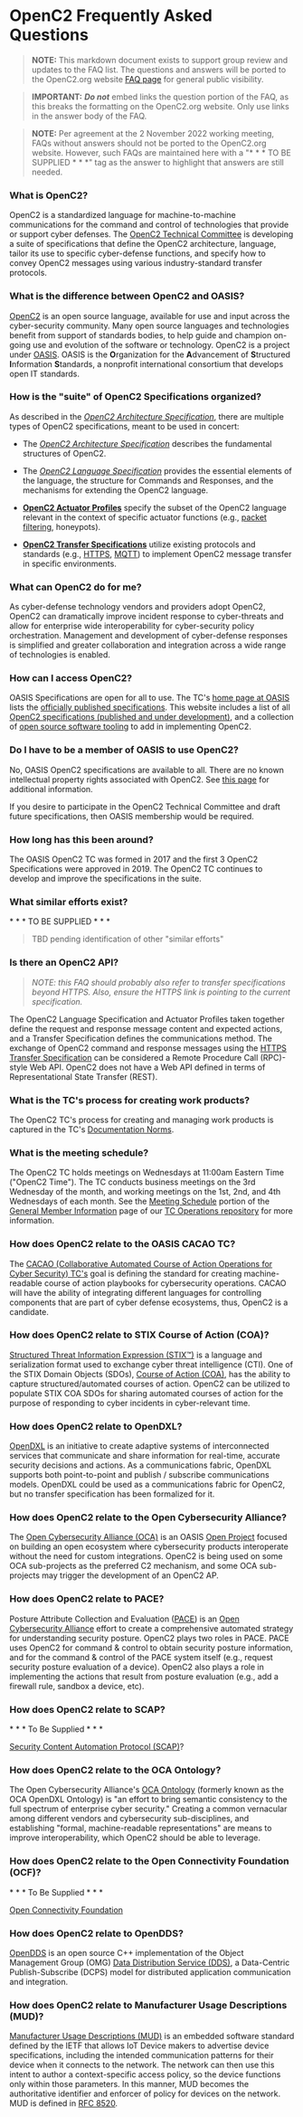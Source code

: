 # OpenC2 Frequently Asked Questions

> **NOTE:** This markdown document exists to support group review
> and updates to the FAQ list. The questions and answers will be
> ported to the OpenC2.org website [FAQ
> page](https://openc2.org/faq.html) for general public
> visibility.

> **IMPORTANT:**  ***Do not*** embed links the question portion
> of the FAQ, as this breaks the formatting on the OpenC2.org
> website. Only use links in the answer body of the FAQ.

> **NOTE:** Per agreement at the 2 November 2022 working meeting,
> FAQs without answers should not be ported to the OpenC2.org
> website. However, such FAQs are maintained here with a "\* \*
> \* TO BE SUPPLIED \* \* \*" tag as the answer to highlight that
> answers are still needed.

### What is OpenC2?

OpenC2 is a standardized language for machine-to-machine
communications for the command and control of technologies that
provide or support cyber defenses. The [OpenC2 Technical
Committee](https://www.oasis-open.org/committees/tc_home.php?wg_abbrev=openc2)
is developing a suite of specifications that define the OpenC2
architecture, language, tailor its use to specific cyber-defense
functions, and specify how to convey OpenC2 messages using
various industry-standard transfer protocols.


### What is the difference between OpenC2 and OASIS?

[OpenC2](https://www.oasis-open.org/committees/tc_home.php?wg_abbrev=openc2)
is an open source language, available for use and input across
the cyber-security community. Many open source languages and
technologies benefit from support of standards bodies, to help
guide and champion on-going use and evolution of the software or
technology. OpenC2 is a project under
[OASIS](https://www.oasis-open.org/). OASIS is the
**O**rganization for the **A**dvancement of **S**tructured
**I**nformation **S**tandards, a nonprofit international
consortium that develops open IT standards.

### How is the "suite" of OpenC2 Specifications organized?

As described in the [_OpenC2 Architecture
Specification_](https://docs.oasis-open.org/openc2/oc2arch/v1.0/oc2arch-v1.0.html),
there are multiple types of OpenC2 specifications, meant to be
used in concert:

* The [*OpenC2 Architecture
  Specification*](https://docs.oasis-open.org/openc2/oc2arch/v1.0/oc2arch-v1.0.html)
  describes the fundamental structures of OpenC2.

* The [*OpenC2 Language
  Specification*](https://docs.oasis-open.org/openc2/oc2ls/v1.0/oc2ls-v1.0.html)
  provides the essential elements of the language, the structure
  for Commands and Responses, and the mechanisms for extending
  the OpenC2 language.

* [**OpenC2 Actuator
  Profiles**](https://www.oasis-open.org/committees/tc_home.php?wg_abbrev=openc2#technical)
  specify the subset of the OpenC2 language relevant in the
  context of specific actuator functions (e.g., [packet
  filtering](https://docs.oasis-open.org/openc2/oc2slpf/v1.0/oc2slpf-v1.0.html),
  honeypots).

* [**OpenC2 Transfer
  Specifications**](https://www.oasis-open.org/committees/tc_home.php?wg_abbrev=openc2#technical)
  utilize existing protocols and standards (e.g.,
  [HTTPS](https://docs.oasis-open.org/openc2/open-impl-https/v1.1/cs01/open-impl-https-v1.1-cs01.html),
  [MQTT](https://docs.oasis-open.org/openc2/transf-mqtt/v1.0/transf-mqtt-v1.0.html))
  to implement OpenC2 message transfer in specific environments.


### What can OpenC2 do for me?

As cyber-defense technology vendors and providers adopt OpenC2,
OpenC2 can dramatically improve incident response to
cyber-threats and allow for enterprise wide interoperability for
cyber-security policy orchestration. Management and development
of cyber-defense responses is simplified and greater
collaboration and integration across a wide range of technologies
is enabled.


### How can I access OpenC2?

OASIS Specifications are open for all to use. The TC's [home page
at
OASIS](https://www.oasis-open.org/committees/tc_home.php?wg_abbrev=openc2)
lists the [officially published
specifications](https://www.oasis-open.org/committees/tc_home.php?wg_abbrev=openc2#technical).
This website includes a list of all [OpenC2 specifications
(published and under
development)](https://openc2.org/openc2-org.github.io/specifications.html),
and a collection of [open source software
tooling](https://openc2.org/openc2-org.github.io/opensource.html)
to add in implementing OpenC2.


### Do I have to be a member of OASIS to use OpenC2?

No, OASIS OpenC2 specifications are available to all. There are
no known intellectual property rights associated with OpenC2. See
[this page](https://www.oasis-open.org/committees/openc2/ipr.php)
for additional information.

If you desire to participate in the OpenC2 Technical Committee
and draft future specifications, then OASIS membership would be
required.


### How long has this been around?

The OASIS OpenC2 TC was formed in 2017 and the first 3 OpenC2
Specifications were approved in 2019. The OpenC2 TC continues to
develop and improve the specifications in the suite.


### What similar efforts exist?

\* \* \* TO BE SUPPLIED \* \* \*

> TBD pending identification of other "similar efforts"


### Is there an OpenC2 API?

> _NOTE: this FAQ should probably also refer to transfer
> specifications beyond HTTPS. Also, ensure the HTTPS link is
> pointing to the current specification._

The OpenC2 Language Specification and Actuator Profiles taken
together define the request and response message content and
expected actions, and a Transfer Specification defines the
communications method. The exchange of OpenC2 command and
response messages using the [HTTPS Transfer
Specification](https://docs.oasis-open.org/openc2/open-impl-https/v1.0/open-impl-https-v1.0.html)
can be considered a Remote Procedure Call (RPC)-style Web API.
OpenC2 does not have a Web API defined in terms of
Representational State Transfer (REST).


### What is the TC's process for creating work products?

The OpenC2 TC's process for creating and managing work products
is captured in the TC's [Documentation
Norms](https://github.com/oasis-tcs/openc2-tc-ops/blob/master/Documentation-Norms.md).


### What is the meeting schedule?

The OpenC2 TC holds meetings on Wednesdays at 11:00am Eastern
Time ("OpenC2 Time"). The TC conducts business meetings on the
3rd Wednesday of the month, and working meetings on the 1st, 2nd,
and 4th Wednesdays of each month.  See the [Meeting
Schedule](#https://github.com/oasis-tcs/openc2-tc-ops/blob/main/General-Member-Info.md#meeting-schedules)
portion of the [General Member
Information](https://github.com/oasis-tcs/openc2-tc-ops/blob/main/General-Member-Info.md)
page of our [TC Operations
repository](https://github.com/oasis-tcs/openc2-tc-ops) for more
information.

### How does OpenC2 relate to the OASIS CACAO TC?

The [CACAO (Collaborative Automated Course of Action Operations
for Cyber Security)
TC's](https://www.oasis-open.org/committees/tc_home.php?wg_abbrev=cacao)
goal is defining the standard for creating machine-readable
course of action playbooks for cybersecurity operations. CACAO
will have the ability of integrating different languages for
controlling components that are part of cyber defense ecosystems,
thus, OpenC2 is a candidate.

### How does OpenC2 relate to STIX Course of Action (COA)?

[Structured Threat Information Expression
(STIX™)](https://oasis-open.github.io/cti-documentation/) is a
language and serialization format used to exchange cyber threat
intelligence (CTI). One of the STIX Domain Objects (SDOs),
[Course of Action
(COA)](https://docs.oasis-open.org/cti/stix/v2.1/os/stix-v2.1-os.html#_a925mpw39txn),
has the ability to capture structured/automated courses of
action. OpenC2 can be utilized to populate STIX COA SDOs for
sharing automated courses of action for the purpose of responding
to cyber incidents in cyber-relevant time.

### How does OpenC2 relate to OpenDXL?

[OpenDXL](https://www.opendxl.com/) is an initiative to create
adaptive systems of interconnected services that communicate and
share information for real-time, accurate security decisions and
actions. As a communications fabric, OpenDXL supports both
point-to-point and publish / subscribe communications models.
OpenDXL could be used as a communications fabric for OpenC2, but
no transfer specification has been formalized for it.

### How does OpenC2 relate to the Open Cybersecurity Alliance?

The [Open Cybersecurity Alliance
(OCA)](https://opencybersecurityalliance.org/) is an OASIS [Open
Project](https://www.oasis-open.org/open-projects/) focused on
building an open ecosystem where cybersecurity products
interoperate without the need for custom integrations. OpenC2 is
being used on some OCA sub-projects as the preferred C2
mechanism, and some OCA sub-projects may trigger the development
of an OpenC2 AP.

### How does OpenC2 relate to PACE?

Posture Attribute Collection and Evaluation ([PACE](https://opencybersecurityalliance.org/pace/)) is an
[Open Cybersecurity Alliance](https://opencybersecurityalliance.org/)
effort to create a
comprehensive automated strategy for understanding security posture.
OpenC2 plays two roles in PACE.
PACE uses OpenC2 for command & control to obtain security posture information,
and for the command & control of the PACE system itself
(e.g., request security posture evaluation of a device).
OpenC2 also plays a role in implementing the actions
that result from posture evaluation
(e.g., add a firewall rule, sandbox a device, etc).

### How does OpenC2 relate to SCAP?

\* \* \* To Be Supplied \* \* \*

[Security Content Automation Protocol (SCAP)](https://csrc.nist.gov/projects/security-content-automation-protocol)?

### How does OpenC2 relate to the OCA Ontology?

The Open Cybersecurity Alliance's [OCA
Ontology](https://github.com/opencybersecurityalliance/oca-ontology)
(formerly known as the OCA OpenDXL Ontology) is "an effort to
bring semantic consistency to the full spectrum of enterprise
cyber security." Creating a common vernacular among different
vendors and cybersecurity sub-disciplines, and establishing
"formal, machine-readable representations" are means to improve
interoperability, which OpenC2 should be able to leverage.



### How does OpenC2 relate to the Open Connectivity Foundation (OCF)?

\* \* \* To Be Supplied \* \* \*

[Open Connectivity Foundation](https://openconnectivity.org/)


### How does OpenC2 relate to OpenDDS?

[OpenDDS](https://opendds.org/) is an open source C++
implementation of the Object Management Group (OMG) [Data
Distribution Service
(DDS)](https://www.omg.org/spec/DDS/About-DDS/), a Data-Centric
Publish-Subscribe (DCPS) model for distributed application
communication and integration.


### How does OpenC2 relate to Manufacturer Usage Descriptions (MUD)?

[Manufacturer Usage Descriptions
(MUD)](https://developer.cisco.com/docs/mud/#!what-is-mud) is an
embedded software standard defined by the IETF that allows IoT
Device makers to advertise device specifications, including the
intended communication patterns for their device when it connects
to the network. The network can then use this intent to author a
context-specific access policy, so the device functions only
within those parameters. In this manner, MUD becomes the
authoritative identifier and enforcer of policy for devices on
the network. MUD is defined in [RFC
8520](https://tools.ietf.org/html/rfc8520).
